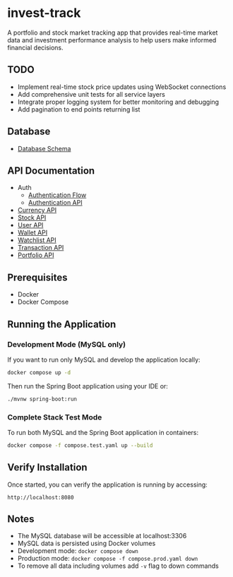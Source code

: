 # invest-track
A portfolio and stock market tracking app that provides real-time market data and investment performance analysis to help users make informed financial decisions.

## TODO
- Implement real-time stock price updates using WebSocket connections
- Add comprehensive unit tests for all service layers
- Integrate proper logging system for better monitoring and debugging
- Add pagination to end points returning list

## Database
- [Database Schema](docs/db/db-schema.png)

## API Documentation
- Auth
  - [Authentication Flow](docs/api/auth/auth-flow.png)
  - [Authentication API](docs/api/auth/auth-api.md)
- [Currency API](docs/api/currency/currency-api.md)
- [Stock API](docs/api/stock/stock-api.md)
- [User API](docs/api/user/user-api.md)
- [Wallet API](docs/api/wallet/wallet-api.md)
- [Watchlist API](docs/api/watchlist/watchlist-api.md)
- [Transaction API](docs/api/transaction/transaction-api.md)
- [Portfolio API](docs/api/portfolio/portfolio-api.md)


## Prerequisites
- Docker
- Docker Compose

## Running the Application

### Development Mode (MySQL only)
If you want to run only MySQL and develop the application locally:
```bash
docker compose up -d
```

Then run the Spring Boot application using your IDE or:
```bash
./mvnw spring-boot:run
```

### Complete Stack Test Mode
To run both MySQL and the Spring Boot application in containers:
```bash
docker compose -f compose.test.yaml up --build
```

## Verify Installation
Once started, you can verify the application is running by accessing:
```
http://localhost:8080
```

## Notes
- The MySQL database will be accessible at localhost:3306
- MySQL data is persisted using Docker volumes
- Development mode: `docker compose down`
- Production mode: `docker compose -f compose.prod.yaml down`
- To remove all data including volumes add `-v` flag to down commands
